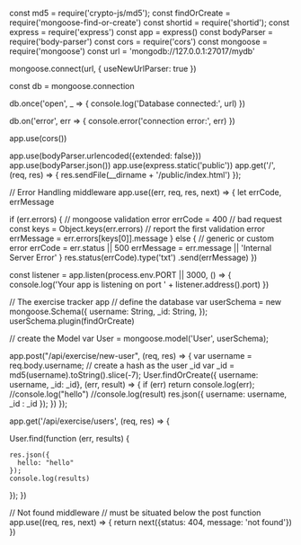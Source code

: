 const md5 = require('crypto-js/md5');
const findOrCreate = require('mongoose-find-or-create')
const shortid = require('shortid');
const express = require('express')
const app = express()
const bodyParser = require('body-parser')
const cors = require('cors')
const mongoose = require('mongoose')
const url = 'mongodb://127.0.0.1:27017/mydb'

mongoose.connect(url, { useNewUrlParser: true })

const db = mongoose.connection

db.once('open', _ => {
  console.log('Database connected:', url)
})

db.on('error', err => {
  console.error('connection error:', err)
})

app.use(cors())

app.use(bodyParser.urlencoded({extended: false}))
app.use(bodyParser.json())
app.use(express.static('public'))
app.get('/', (req, res) => {
  res.sendFile(__dirname + '/public/index.html')
});

// Error Handling middleware
app.use((err, req, res, next) => {
  let errCode, errMessage

  if (err.errors) {
    // mongoose validation error
    errCode = 400 // bad request
    const keys = Object.keys(err.errors)
    // report the first validation error
    errMessage = err.errors[keys[0]].message
  } else {
    // generic or custom error
    errCode = err.status || 500
    errMessage = err.message || 'Internal Server Error'
  }
  res.status(errCode).type('txt')
  .send(errMessage)
})

const listener = app.listen(process.env.PORT || 3000, () => {
  console.log('Your app is listening on port ' + listener.address().port)
})

// The exercise tracker app
// define the database
var userSchema = new mongoose.Schema({
  username: String,
  _id: String,
});
userSchema.plugin(findOrCreate)

// create the Model
var User = mongoose.model('User', userSchema);

app.post("/api/exercise/new-user", (req, res) => {
  var username = req.body.username;
  // create a hash as the user _id
  var _id = md5(username).toString().slice(-7);
  User.findOrCreate({ username: username, _id: _id}, (err, result) => {
    if (err) return console.log(err);
    //console.log("hello")
    //console.log(result)
    res.json({
      username: username,
      _id : _id
    });
  })
});


app.get('/api/exercise/users', (req, res) => {

  User.find(function (err, results) {

    res.json({
      hello: "hello"
    });
    console.log(results)
  });
})

  // Not found middleware
  // must be situated below the post function
  app.use((req, res, next) => {
    return next({status: 404, message: 'not found'})
  })
